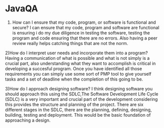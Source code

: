 # JavaQA
1) How can I ensure that my code, program, or software is functional and secure?
I can ensure that my code, program and software are functional is ensuring i do my due diligence in testing the software, testing the program and code ensuring that there are no errors. Also having a peer review really helps catching things that are not the norm. 

2)How do I interpret user needs and incorporate them into a program?
Having a communication of what is possible and what is not simply is a crucial part, also understanding what they want to accomplish is critical in developing a succesful program. Once you have identified all those requirements you can simply use some sort of PMP tool to give yourself tasks and a set of deadline when the completion of this going to be. 

3)How do I approach designing software?
I think designing software you should approach this using the SDLC,The Software Development Life Cycle (SDLC) is a very important and crucial part of the development considering this provides the structure and planning of the project. There are six different stages in the SDLC, there are the planning, defining, designing, building, testing and deployment. This would be the basic foundation of approaching a design. 
